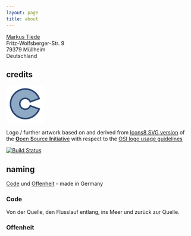 ```yaml
---
layout: page
title: about
---
```


[Markus Tiede](https://github.com/MarkusTiede/about/blob/master/me.md#markus-tiede) <br>
Fritz-Wolfsberger-Str. 9 <br>
79379 Müllheim <br>
Deutschland

## credits
![Logo](/assets/img/open-code-logo-100x100.png)

Logo / further artwork based on and derived from [Icons8 SVG version](https://icons8.com/icon/23872/Open-Source) of the [**O**pen **S**ource **I**nitiative](https://opensource.org) with respect to the [OSI logo usage guidelines](https://opensource.org/logo-usage-guidelines)

[![Build Status](https://travis-ci.org/open-co-de/open-co-de.github.io.svg)](https://travis-ci.org/open-co-de/open-co-de.github.io)

## naming
[Code](#code) und [Offenheit](#offenheit) - made in Germany

### Code
Von der Quelle, den Flusslauf entlang, ins Meer und zurück zur Quelle.

### Offenheit
